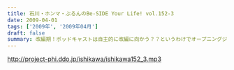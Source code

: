 ```yaml
---
title: 石川・ホンマ・ぶるんのBe-SIDE Your Life! vol.152-3
date: 2009-04-01
tags: ['2009年', '2009年04月']
draft: false
summary: 改編期！ポッドキャストは自主的に改編に向かう？？というわけでオープニングジングル選手権の投票どうぞよろしくお願い致します。NAMAE
---
```


http://project-phi.ddo.jp/ishikawa/ishikawa152_3.mp3
